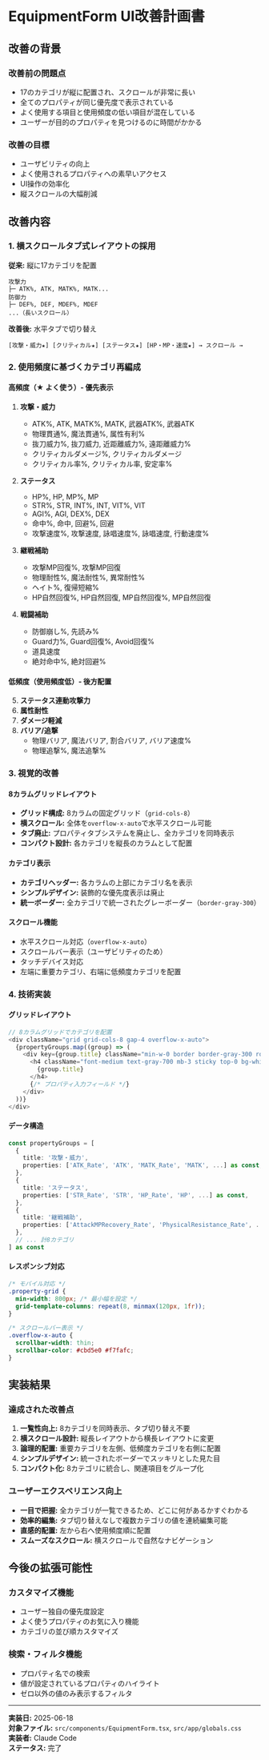# EquipmentForm UI改善計画書

## 改善の背景

### 改善前の問題点
- 17のカテゴリが縦に配置され、スクロールが非常に長い
- 全てのプロパティが同じ優先度で表示されている
- よく使用する項目と使用頻度の低い項目が混在している
- ユーザーが目的のプロパティを見つけるのに時間がかかる

### 改善の目標
- ユーザビリティの向上
- よく使用されるプロパティへの素早いアクセス
- UI操作の効率化
- 縦スクロールの大幅削減

## 改善内容

### 1. 横スクロールタブ式レイアウトの採用

**従来:** 縦に17カテゴリを配置
```
攻撃力
├─ ATK%, ATK, MATK%, MATK...
防御力  
├─ DEF%, DEF, MDEF%, MDEF
...（長いスクロール）
```

**改善後:** 水平タブで切り替え
```
[攻撃・威力★] [クリティカル★] [ステータス★] [HP・MP・速度★] → スクロール →
```

### 2. 使用頻度に基づくカテゴリ再編成

#### 高頻度（★ よく使う）- 優先表示
1. **攻撃・威力**
   - ATK%, ATK, MATK%, MATK, 武器ATK%, 武器ATK
   - 物理貫通%, 魔法貫通%, 属性有利%
   - 抜刀威力%, 抜刀威力, 近距離威力%, 遠距離威力%
   - クリティカルダメージ%, クリティカルダメージ
   - クリティカル率%, クリティカル率, 安定率%

2. **ステータス**
   - HP%, HP, MP%, MP
   - STR%, STR, INT%, INT, VIT%, VIT
   - AGI%, AGI, DEX%, DEX
   - 命中%, 命中, 回避%, 回避
   - 攻撃速度%, 攻撃速度, 詠唱速度%, 詠唱速度, 行動速度%

3. **継戦補助**
   - 攻撃MP回復%, 攻撃MP回復
   - 物理耐性%, 魔法耐性%, 異常耐性%
   - ヘイト%, 復帰短縮%
   - HP自然回復%, HP自然回復, MP自然回復%, MP自然回復

4. **戦闘補助**
   - 防御崩し%, 先読み%
   - Guard力%, Guard回復%, Avoid回復%
   - 道具速度
   - 絶対命中%, 絶対回避%

#### 低頻度（使用頻度低）- 後方配置
5. **ステータス連動攻撃力**
6. **属性耐性**
7. **ダメージ軽減**
8. **バリア/追撃**
   - 物理バリア, 魔法バリア, 割合バリア, バリア速度%
   - 物理追撃%, 魔法追撃%

### 3. 視覚的改善

#### 8カラムグリッドレイアウト
- **グリッド構成:** 8カラムの固定グリッド（`grid-cols-8`）
- **横スクロール:** 全体を`overflow-x-auto`で水平スクロール可能
- **タブ廃止:** プロパティタブシステムを廃止し、全カテゴリを同時表示
- **コンパクト設計:** 各カテゴリを縦長のカラムとして配置

#### カテゴリ表示
- **カテゴリヘッダー:** 各カラムの上部にカテゴリ名を表示
- **シンプルデザイン:** 装飾的な優先度表示は廃止
- **統一ボーダー:** 全カテゴリで統一されたグレーボーダー（`border-gray-300`）

#### スクロール機能
- 水平スクロール対応（`overflow-x-auto`）
- スクロールバー表示（ユーザビリティのため）
- タッチデバイス対応
- 左端に重要カテゴリ、右端に低頻度カテゴリを配置

### 4. 技術実装

#### グリッドレイアウト
```typescript
// 8カラムグリッドでカテゴリを配置
<div className="grid grid-cols-8 gap-4 overflow-x-auto">
  {propertyGroups.map((group) => (
    <div key={group.title} className="min-w-0 border border-gray-300 rounded-lg p-3">
      <h4 className="font-medium text-gray-700 mb-3 sticky top-0 bg-white">
        {group.title}
      </h4>
      {/* プロパティ入力フィールド */}
    </div>
  ))}
</div>
```

#### データ構造
```typescript
const propertyGroups = [
  {
    title: '攻撃・威力',
    properties: ['ATK_Rate', 'ATK', 'MATK_Rate', 'MATK', ...] as const,
  },
  {
    title: 'ステータス',
    properties: ['STR_Rate', 'STR', 'HP_Rate', 'HP', ...] as const,
  },
  {
    title: '継戦補助',
    properties: ['AttackMPRecovery_Rate', 'PhysicalResistance_Rate', ...] as const,
  },
  // ... 計8カテゴリ
] as const
```

#### レスポンシブ対応
```css
/* モバイル対応 */
.property-grid {
  min-width: 800px; /* 最小幅を設定 */
  grid-template-columns: repeat(8, minmax(120px, 1fr));
}

/* スクロールバー表示 */
.overflow-x-auto {
  scrollbar-width: thin;
  scrollbar-color: #cbd5e0 #f7fafc;
}
```

## 実装結果

### 達成された改善点
1. **一覧性向上:** 8カテゴリを同時表示、タブ切り替え不要
2. **横スクロール設計:** 縦長レイアウトから横長レイアウトに変更
3. **論理的配置:** 重要カテゴリを左側、低頻度カテゴリを右側に配置
4. **シンプルデザイン:** 統一されたボーダーでスッキリとした見た目
5. **コンパクト化:** 8カテゴリに統合し、関連項目をグループ化

### ユーザーエクスペリエンス向上
- **一目で把握:** 全カテゴリが一覧できるため、どこに何があるかすぐわかる
- **効率的編集:** タブ切り替えなしで複数カテゴリの値を連続編集可能
- **直感的配置:** 左から右へ使用頻度順に配置
- **スムーズなスクロール:** 横スクロールで自然なナビゲーション

## 今後の拡張可能性

### カスタマイズ機能
- ユーザー独自の優先度設定
- よく使うプロパティのお気に入り機能
- カテゴリの並び順カスタマイズ

### 検索・フィルタ機能
- プロパティ名での検索
- 値が設定されているプロパティのハイライト
- ゼロ以外の値のみ表示するフィルタ

---

**実装日:** 2025-06-18  
**対象ファイル:** `src/components/EquipmentForm.tsx`, `src/app/globals.css`  
**実装者:** Claude Code  
**ステータス:** 完了